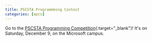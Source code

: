 ```yaml
---
title: PSCSTA Programmming Contest
categories: [apcs]
---
```

Go to the [PSCSTA Programming Competition](http://pscsta.org/pscsta-programming-contest/){:target="_blank"}! 
It's on Saturday, December 9, on the Microsoft campus.
